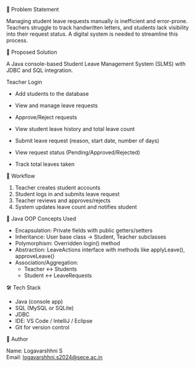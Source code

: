 📌 Problem Statement

Managing student leave requests manually is inefficient and error-prone. Teachers struggle to track handwritten letters, and students lack visibility into their request status. A digital system is needed to streamline this process.

📌 Proposed Solution

A Java console-based Student Leave Management System (SLMS) with JDBC and SQL integration.



Teacher Login
- Add students to the database  
- View and manage leave requests  
- Approve/Reject requests  
- View student leave history and total leave count  


- Submit leave request (reason, start date, number of days)  
- View request status (Pending/Approved/Rejected)  
- Track total leaves taken  

📌 Workflow

1. Teacher creates student accounts  
2. Student logs in and submits leave request  
3. Teacher reviews and approves/rejects  
4. System updates leave count and notifies student  


📌 Java OOP Concepts Used

- Encapsulation: Private fields with public getters/setters  
- Inheritance: User base class → Student, Teacher subclasses  
- Polymorphism: Overridden login() method  
- Abstraction: LeaveActions interface with methods like applyLeave(), approveLeave() 
- Association/Aggregation:  
  - Teacher ↔ Students  
  - Student ↔ LeaveRequests  


🛠 Tech Stack

- Java (console app)  
- SQL (MySQL or SQLite)  
- JDBC  
- IDE: VS Code / IntelliJ / Eclipse  
- Git for version control  



👤 Author

Name: Logavarshhni S  
Email: logavarshhni.s2024@sece.ac.in  

